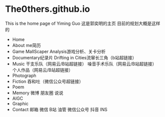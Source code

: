 # The0thers.github.io
This is the home page of Yiming Guo
这是郭奕明的主页
目前的规划大概是这样的
  - Home
  - About me简历
  - Game
        MallScaper
        Analysis游戏分析、关卡分析
  - Documentary纪录片
        Drifting in Cities流窜长三角（b站超链接）
  - Music
        干支乐队（网易云/B站超链接）
        噪音手术乐队（网易云/B站超链接）
        个人作品（网易云/B站超链接）
  - Photograph
  - Fiction
        吞和吐（微信公众号超链接）
  - Poem
  - Memory
        微博
        朋友圈
        说说
  - AIGC
  - Graphic
  - Contact
       邮箱
       微信
       B站
       油管
       微信公众号
       抖音
       INS 